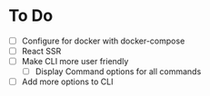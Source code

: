 # To Do

- [ ] Configure for docker with docker-compose
- [ ] React SSR
- [ ] Make CLI more user friendly
  - [ ] Display Command options for all commands
- [ ] Add more options to CLI